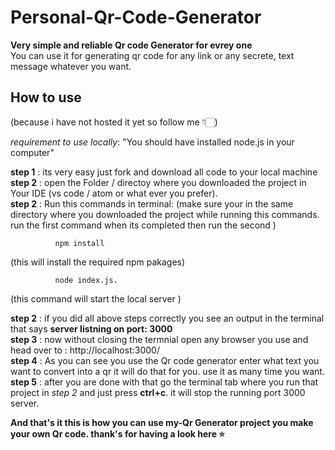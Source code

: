 # Personal-Qr-Code-Generator #  
**Very simple and reliable Qr code Generator for evrey one**  
You can use it for generating qr code for any link or any secrete, text message whatever you want.  
  
## How to use ##  
  
(because i have not hosted it yet so follow me 👇🏻)  
  
*requirement to use locally*: "You should have installed node.js in your computer"

**step 1** : its very easy just fork and download all code to your local machine   
**step 2** : open the Folder / directoy where you downloaded the project in Your IDE (vs code / atom or what ever you prefer).  
**step 2** : Run this commands in terminal: (make sure your in the same directory where you downloaded the project while running this commands.
             run the first command when its completed then run the second )

              npm install
  (this will install the required npm pakages)
      
              node index.js.   

  (this command will start the local server )
                
**step 2** : if you did all above steps correctly you see an output in the terminal that says **server listning on port: 3000**  
**step 3** : now without closing the termnial open any browser you use and head over to : http://localhost:3000/  
**step 4** : As you can see you use the Qr code generator enter what text you want to convert into a qr it will do that for you. use it as many time you want.  
**step 5** : after you are done with that go the terminal tab where you run that project in *step 2*  and just press **ctrl+c**. it will stop the running port 3000 server.  

**And that's it this is how you can use my-Qr Generator project you make your own Qr code. thank's for having a look here ⭐**  




